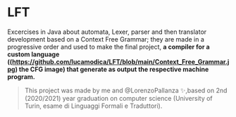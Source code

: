 # LFT

Excercises in Java about automata, Lexer, parser and then translator development based on a Context Free Grammar; they are made in a progressive order and used to make the final project, **a compiler for a custom language ((https://github.com/lucamodica/LFT/blob/main/Context_Free_Grammar.jpg) the CFG image) that generate as output the respective machine program.**

> This project was made by me and @LorenzoPallanza ✨,based on 2nd (2020/2021) year graduation on computer science (University of Turin, esame di Linguaggi Formali e Traduttori).
